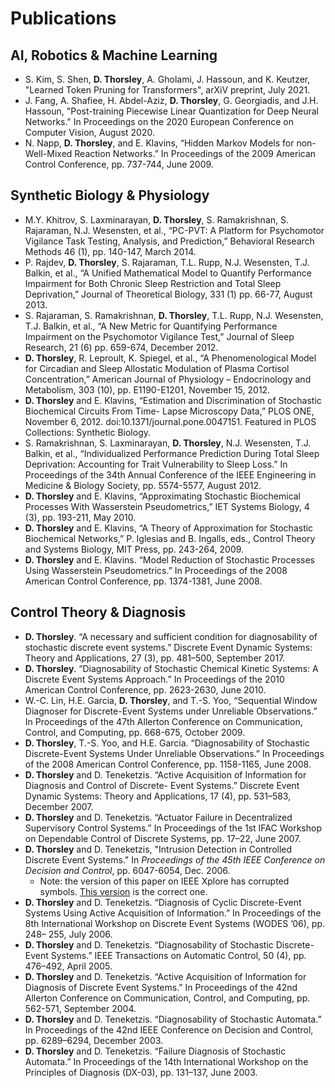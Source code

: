 # Publications
## AI, Robotics & Machine Learning
* S. Kim, S. Shen, **D. Thorsley**, A. Gholami, J. Hassoun, and K. Keutzer, "Learned Token Pruning for Transformers", arXiV preprint, July 2021.
* J. Fang, A. Shafiee, H. Abdel-Aziz, **D. Thorsley**, G. Georgiadis, and J.H. Hassoun, "Post-training Piecewise Linear Quantization for Deep Neural Networks." In Proceedings on the 2020 European Conference on Computer Vision, August 2020.
* N. Napp, **D. Thorsley**, and E. Klavins, “Hidden Markov Models for non-Well-Mixed Reaction Networks.” In Proceedings of the 2009 American Control Conference, pp. 737-744, June 2009.

## Synthetic Biology & Physiology
* M.Y. Khitrov, S. Laxminarayan, **D. Thorsley**, S. Ramakrishnan, S. Rajaraman, N.J. Wesensten, et al., “PC-PVT: A Platform for Psychomotor Vigilance Task Testing, Analysis, and Prediction,” Behavioral Research Methods 46 (1), pp. 140-147, March 2014.
* P. Rajdev, **D. Thorsley**, S. Rajaraman, T.L. Rupp, N.J. Wesensten, T.J. Balkin, et al., “A Unified Mathematical Model to Quantify Performance Impairment for Both Chronic Sleep Restriction and Total Sleep Deprivation,” Journal of Theoretical Biology, 331 (1) pp. 66-77, August 2013.
* S. Rajaraman, S. Ramakrishnan, **D. Thorsley**, T.L. Rupp, N.J. Wesensten, T.J. Balkin, et al., “A New Metric for Quantifying Performance Impairment on the Psychomotor Vigilance Test,” Journal of Sleep Research, 21 (6) pp. 659-674, December 2012.
* **D. Thorsley**, R. Leproult, K. Spiegel, et al., “A Phenomenological Model for Circadian and Sleep Allostatic Modulation of Plasma Cortisol Concentration,” American Journal of Physiology – Endocrinology and Metabolism, 303 (10), pp. E1190-E1201, November 15, 2012.
* **D. Thorsley** and E. Klavins, “Estimation and Discrimination of Stochastic Biochemical Circuits From Time- Lapse Microscopy Data,” PLOS ONE, November 6, 2012. doi:10.1371/journal.pone.0047151. Featured in PLOS Collections: Synthetic Biology.
* S. Ramakrishnan, S. Laxminarayan, **D. Thorsley**, N.J. Wesensten, T.J. Balkin, et al., “Individualized Performance Prediction During Total Sleep Deprivation: Accounting for Trait Vulnerability to Sleep Loss.” In Proceedings of the 34th Annual Conference of the IEEE Engineering in Medicine & Biology Society, pp. 5574-5577, August 2012.
* **D. Thorsley** and E. Klavins, “Approximating Stochastic Biochemical Processes With Wasserstein Pseudometrics,” IET Systems Biology, 4 (3), pp. 193-211, May 2010.
* **D. Thorsley** and E. Klavins, “A Theory of Approximation for Stochastic Biochemical Networks,” P. Iglesias and B. Ingalls, eds., Control Theory and Systems Biology, MIT Press, pp. 243-264, 2009.
* **D. Thorsley** and E. Klavins. “Model Reduction of Stochastic Processes Using Wasserstein Pseudometrics.” In Proceedings of the 2008 American Control Conference, pp. 1374-1381, June 2008.

## Control Theory & Diagnosis
* **D. Thorsley**. “A necessary and sufficient condition for diagnosability of stochastic discrete event systems.” Discrete Event Dynamic Systems: Theory and Applications, 27 (3), pp. 481–500, September 2017.
* **D. Thorsley**. “Diagnosability of Stochastic Chemical Kinetic Systems: A Discrete Event Systems Approach.” In Proceedings of the 2010 American Control Conference, pp. 2623-2630, June 2010.
* W.-C. Lin, H.E. Garcia, **D. Thorsley**, and T.-S. Yoo, “Sequential Window Diagnoser for Discrete-Event Systems under Unreliable Observations.” In Proceedings of the 47th Allerton Conference on Communication, Control, and Computing, pp. 668-675, October 2009.
* **D. Thorsley**, T.-S. Yoo, and H.E. Garcia. “Diagnosability of Stochastic Discrete-Event Systems Under Unreliable Observations.” In Proceedings of the 2008 American Control Conference, pp. 1158-1165, June 2008.
* **D. Thorsley** and D. Teneketzis. “Active Acquisition of Information for Diagnosis and Control of Discrete- Event Systems.” Discrete Event Dynamic Systems: Theory and Applications, 17 (4), pp. 531–583, December 2007.
* **D. Thorsley** and D. Teneketzis. “Actuator Failure in Decentralized Supervisory Control Systems.” In Proceedings of the 1st IFAC Workshop on Dependable Control of Discrete Systems, pp. 17–22, June 2007.
* **D. Thorsley** and D. Teneketzis, "Intrusion Detection in Controlled Discrete Event Systems." In _Proceedings of the 45th IEEE Conference on Decision and Control_, pp. 6047-6054, Dec. 2006.
  * Note: the version of this paper on IEEE Xplore has corrupted symbols. [This version](./pubs/CDC2006.pdf) is the correct one.
* **D. Thorsley** and D. Teneketzis. “Diagnosis of Cyclic Discrete-Event Systems Using Active Acquisition of Information.” In Proceedings of the 8th International Workshop on Discrete Event Systems (WODES ’06), pp. 248– 255, July 2006.
* **D. Thorsley** and D. Teneketzis. “Diagnosability of Stochastic Discrete-Event Systems.” IEEE Transactions on Automatic Control, 50 (4), pp. 476–492, April 2005.
* **D. Thorsley** and D. Teneketzis. “Active Acquisition of Information for Diagnosis of Discrete Event Systems.” In Proceedings of the 42nd Allerton Conference on Communication, Control, and Computing, pp. 562-571, September 2004.
* **D. Thorsley** and D. Teneketzis. “Diagnosability of Stochastic Automata.” In Proceedings of the 42nd IEEE Conference on Decision and Control, pp. 6289–6294, December 2003.
* **D. Thorsley** and D. Teneketzis. “Failure Diagnosis of Stochastic Automata.” In Proceedings of the 14th International Workshop on the Principles of Diagnosis (DX-03), pp. 131–137, June 2003.